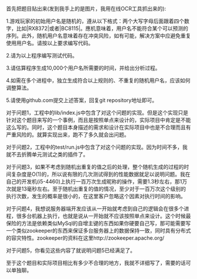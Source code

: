 首先把题目贴出来(发到我手上的是图片，我用在线OCR工具抓出来的):

1.游戏玩家的初始用户名是随机的，遵从以下格式：两个大写字母后面跟着四个数字，比如|RX8372|或者|BC8115|。應机意味着，用户名不能符合某个可以预测的序列。此外，随机用户名意味着存在冲突风险，如有可能，解决方案中应避免重复使用用户名。请按以上要求编写代码。

2.请为以上程序编写测试代码。

3.请估算程序生成10,000个用户名所需要的时间，并给出分析过程。

4.如需在多个进程中，独立生成符合以上规则的、不重复的随机用户名，应该如何调整算法。

5.请使用github.com提交上述答案，回复git repository地址即可。


对于问题1，工程中的lib/index.js中包含了对这个问题的实现。但是这个实现只是针对这个题目来写的一个事例，而且是按照单点来设计的，实际项目中肯定是不能这么写的。同时，这个题目本身描述的需求和设计在实际项目中也是不合理而且有严重风险的。就算实现出来，跑不了多久就会出问题。

对于问题2，工程中的test/run.js中包含了对这个问题的实现。因为时间不多，我就不去折腾单元测试之类的插件了。

对于问题3，如果不考虑到随机出重复的值之后的处理，整个随机生成的过程的时间复杂度是O(1)的，所以说有限的几次测试得到的性能数据就足以说明问题。我在自己的开发机(i5-4460)上执行一百万次生成昵称的操作，需要1.3秒左右，那1万次就是13毫秒左右。至于随机出重复的值的情况，至少对于一百万次这个级别的执行次数，发生的概率是很小的，在这里客户忽略这个因素对执行时间的影响。

对于问题4，我想说服务器端开发应该从一开始就考虑到自己的逻辑会在很多个进程，很多台机器上执行，也就是说从一开始就不应该按照单点来设计。这个时候最保险的方法是依赖类似MySql的自增主键的东西如果你硬要自己写，那可能需要写一个类似zookeeper的东西来保证多台服务器上的数据保持一致，同时具有分布式的容灾特性。zookeeper的资料在这里http://zookeeper.apache.org/

对于问题5，你看见这些内容了就说明问题5已经满足了。

至于这个题目和实际项目相比有多少不合理的地方，我就不详细写了，需要的话可以单独聊。